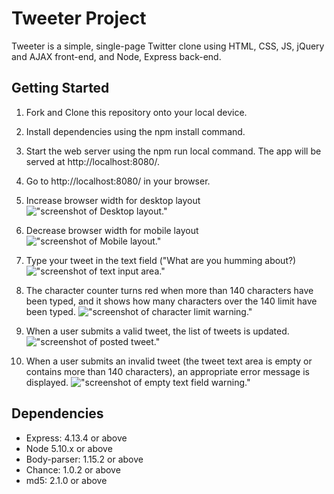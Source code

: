 # Tweeter Project

Tweeter is a simple, single-page Twitter clone using HTML, CSS, JS, jQuery and AJAX front-end, and Node, Express back-end.

## Getting Started

1. Fork and Clone this repository onto your local device.

2. Install dependencies using the npm install command.

3. Start the web server using the npm run local command. The app will be served at http://localhost:8080/.

4. Go to http://localhost:8080/ in your browser.

5. Increase browser width for desktop layout
!["screenshot of Desktop layout."](https://raw.githubusercontent.com/sidnat/tweeter/master/docs/desktop-layout.png)

6. Decrease browser width for mobile layout
!["screenshot of Mobile layout."](https://raw.githubusercontent.com/sidnat/tweeter/master/docs/mobile-layout.png)

7. Type your tweet in the text field ("What are you humming about?)
!["screenshot of text input area."](https://raw.githubusercontent.com/sidnat/tweeter/master/docs/text-input-area.png)

8. The character counter turns red when more than 140 characters have been typed, and it shows how many characters over the 140 limit have been typed.
!["screenshot of character limit warning."](https://raw.githubusercontent.com/sidnat/tweeter/master/docs/character-limit-warning.png)

9. When a user submits a valid tweet, the list of tweets is updated.
!["screenshot of posted tweet."](https://raw.githubusercontent.com/sidnat/tweeter/master/docs/posted-tweet.png)

10. When a user submits an invalid tweet (the tweet text area is empty or contains more than 140 characters), an appropriate error message is displayed.
!["screenshot of empty text field warning."](https://raw.githubusercontent.com/sidnat/tweeter/master/docs/empty-text-field-warning.png)

## Dependencies

- Express: 4.13.4 or above
- Node 5.10.x or above
- Body-parser: 1.15.2 or above
- Chance: 1.0.2 or above
- md5: 2.1.0 or above